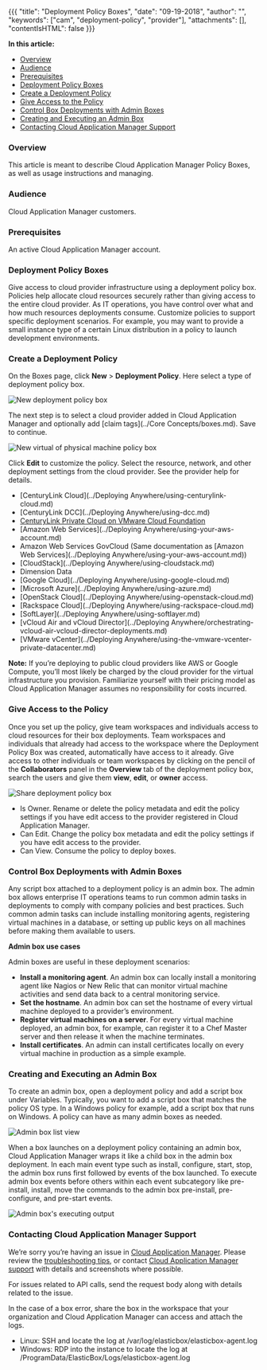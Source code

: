 {{{ "title": "Deployment Policy Boxes",
"date": "09-19-2018",
"author": "",
"keywords": ["cam", "deployment-policy", "provider"],
"attachments": [],
"contentIsHTML": false
}}}

**In this article:**

* [Overview](#overview)
* [Audience](#audience)
* [Prerequisites](#prerequisites)
* [Deployment Policy Boxes](#deployment-policy-boxes)
* [Create a Deployment Policy](#create-a-deployment-policy)
* [Give Access to the Policy](#give-access-to-the-policy)
* [Control Box Deployments with Admin Boxes](#control-box-deployments-with-admin-boxes)
* [Creating and Executing an Admin Box](#creating-and-executing-an-admin-box)
* [Contacting Cloud Application Manager Support](#contacting-cloud-application-manager-support)

### Overview

This article is meant to describe Cloud Application Manager Policy Boxes, as well as usage instructions and managing.

### Audience

Cloud Application Manager customers.

### Prerequisites

An active Cloud Application Manager account.

### Deployment Policy Boxes

Give access to cloud provider infrastructure using a deployment policy box. Policies help allocate cloud resources securely rather than giving access to the entire cloud provider. As IT operations, you have control over what and how much resources deployments consume. Customize policies to support specific deployment scenarios. For example, you may want to provide a small instance type of a certain Linux distribution in a policy to launch development environments.

### Create a Deployment Policy

On the Boxes page, click **New** > **Deployment Policy**. Here select a type of deployment policy box.

![New deployment policy box](../../images/cloud-application-manager/deploymentpolicyboxes1.png)

The next step is to select a cloud provider added in Cloud Application Manager and optionally add [claim tags](../Core Concepts/boxes.md). Save to continue.

![New virtual of physical machine policy box](../../images/cloud-application-manager/deploymentpolicyboxes2.png)

Click **Edit** to customize the policy. Select the resource, network, and other deployment settings from the cloud provider. See the provider help for details.

* [CenturyLink Cloud](../Deploying Anywhere/using-centurylink-cloud.md)
* [CenturyLink DCC](../Deploying Anywhere/using-dcc.md)
* [CenturyLink Private Cloud on VMware Cloud Foundation](https://www.ctl.io/knowledge-base/centurylink-private-cloud-on-vmware-cloud-foundation/)
* [Amazon Web Services](../Deploying Anywhere/using-your-aws-account.md)
* Amazon Web Services GovCloud (Same documentation as [Amazon Web Services](../Deploying Anywhere/using-your-aws-account.md))
* [CloudStack](../Deploying Anywhere/using-cloudstack.md)
* Dimension Data
* [Google Cloud](../Deploying Anywhere/using-google-cloud.md)
* [Microsoft Azure](../Deploying Anywhere/using-azure.md)
* [OpenStack Cloud](../Deploying Anywhere/using-openstack-cloud.md)
* [Rackspace Cloud](../Deploying Anywhere/using-rackspace-cloud.md)
* [SoftLayer](../Deploying Anywhere/using-softlayer.md)
* [vCloud Air and vCloud Director](../Deploying Anywhere/orchestrating-vcloud-air-vcloud-director-deployments.md)
* [VMware vCenter](../Deploying Anywhere/using-the-vmware-vcenter-private-datacenter.md)

**Note:** If you’re deploying to public cloud providers like AWS or Google Compute, you’ll most likely be charged by the cloud provider for the virtual infrastructure you provision. Familiarize yourself with their pricing model as Cloud Application Manager assumes no responsibility for costs incurred.

### Give Access to the Policy

Once you set up the policy, give team workspaces and individuals access to cloud resources for their box deployments. Team workspaces and individuals that already had access to the workspace where the Deployment Policy Box was created, automatically have access to it already. Give access to other individuals or team workspaces by clicking on the pencil of the **Collaborators** panel in the **Overview** tab of the deployment policy box, search the users and give them **view**, **edit**, or **owner** access.

![Share deployment policy box](../../images/cloud-application-manager/deploymentpolicyboxes-share.png)

* Is Owner. Rename or delete the policy metadata and edit the policy settings if you have edit access to the provider registered in Cloud Application Manager.
* Can Edit. Change the policy box metadata and edit the policy settings if you have edit access to the provider.
* Can View. Consume the policy to deploy boxes.

### Control Box Deployments with Admin Boxes

Any script box attached to a deployment policy is an admin box. The admin box allows enterprise IT operations teams to run common admin tasks in deployments to comply with company policies and best practices. Such common admin tasks can include installing monitoring agents, registering virtual machines in a database, or setting up public keys on all machines before making them available to users.

**Admin box use cases**

Admin boxes are useful in these deployment scenarios:

* **Install a monitoring agent**. An admin box can locally install a monitoring agent like Nagios or New Relic that can monitor virtual machine activities and send data back to a central monitoring service.
* **Set the hostname**. An admin box can set the hostname of every virtual machine deployed to a provider’s environment.
* **Register virtual machines on a server**. For every virtual machine deployed, an admin box, for example, can register it to a Chef Master server and then release it when the machine terminates.
* **Install certificates**. An admin can install certificates locally on every virtual machine in production as a simple example.

### Creating and Executing an Admin Box

To create an admin box, open a deployment policy and add a script box under Variables. Typically, you want to add a script box that matches the policy OS type. In a Windows policy for example, add a script box that runs on Windows. A policy can have as many admin boxes as needed.

![Admin box list view](../../images/cloud-application-manager/deploymentpolicyboxes3.png)

When a box launches on a deployment policy containing an admin box, Cloud Application Manager wraps it like a child box in the admin box deployment. In each main event type such as install, configure, start, stop, the admin box runs first followed by events of the box launched. To execute admin box events before others within each event subcategory like pre-install, install, move the commands to the admin box pre-install, pre-configure, and pre-start events.

![Admin box's executing output](../../images/cloud-application-manager/deploymentpolicyboxes4.png)

### Contacting Cloud Application Manager Support

We’re sorry you’re having an issue in [Cloud Application Manager](https://www.ctl.io/cloud-application-manager/). Please review the [troubleshooting tips](../Troubleshooting/troubleshooting-tips.md), or contact [Cloud Application Manager support](mailto:incident@CenturyLink.com) with details and screenshots where possible.

For issues related to API calls, send the request body along with details related to the issue.

In the case of a box error, share the box in the workspace that your organization and Cloud Application Manager can access and attach the logs.

* Linux: SSH and locate the log at /var/log/elasticbox/elasticbox-agent.log
* Windows: RDP into the instance to locate the log at /ProgramData/ElasticBox/Logs/elasticbox-agent.log
